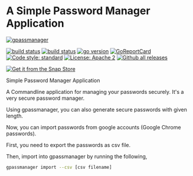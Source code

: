 # A Simple Password Manager Application

[![gpassmanager](https://snapcraft.io/gpassmanager/badge.svg)](https://snapcraft.io/gpassmanager)

[![build status](https://github.com/mrinjamul/gpassmanager/workflows/test/badge.svg)]()
[![build status](https://github.com/mrinjamul/gpassmanager/workflows/release/badge.svg)]()
[![go version](https://img.shields.io/github/go-mod/go-version/mrinjamul/gpassmanager.svg)](https://github.com/mrinjamul/gpassmanager)
[![GoReportCard](https://goreportcard.com/badge/github.com/mrinjamul/gpassmanager)](https://goreportcard.com/report/github.com/mrinjamul/gpassmanager)
[![Code style: standard](https://img.shields.io/badge/code%20style-standard-blue.svg)]()
[![License: Apache 2](https://img.shields.io/badge/License-Apache%202-blue.svg)](https://github.com/mrinjamul/gpassmanager/blob/master/LICENSE)
[![Github all releases](https://img.shields.io/github/downloads/mrinjamul/gpassmanager/total.svg)](https://GitHub.com/mrinjamul/gpassmanager/releases/)

[![Get it from the Snap Store](https://snapcraft.io/static/images/badges/en/snap-store-black.svg)](https://snapcraft.io/gpassmanager)

Simple Password Manager Application

A Commandline application for managing your passwords securely.
It's a very secure password manager.

Using gpassmanager, you can also generate secure passwords with given length.

Now, you can import passwords from google accounts (Google Chrome passwords).

First, you need to export the passwords as csv file.

Then, import into gpassmanager by running the following,

```sh
gpassmanager import --csv [csv filename]
```
